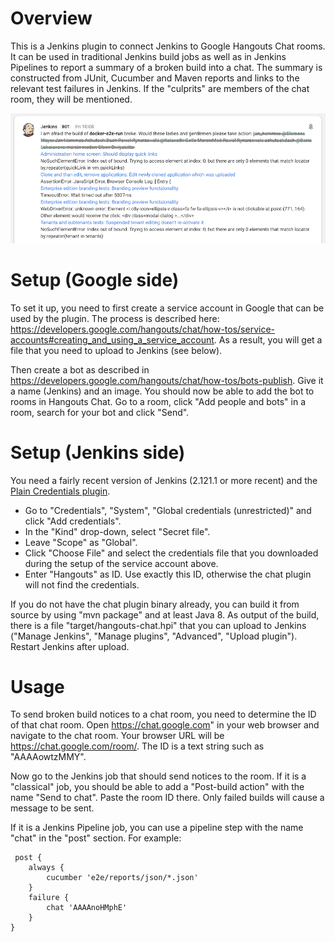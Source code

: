 
# Overview

This is a Jenkins plugin to connect Jenkins to Google Hangouts Chat rooms. It can be used in traditional Jenkins build jobs as well as in Jenkins Pipelines to report a summary of a broken build into a chat. The summary is constructed from JUnit, Cucumber and Maven reports and links to the relevant test failures in Jenkins. If the "culprits" are members of the chat room, they will be mentioned.

![Example chat message](example.png)

# Setup (Google side)

To set it up, you need to first create a service account in Google that can be used by the plugin. The process is described here: https://developers.google.com/hangouts/chat/how-tos/service-accounts#creating_and_using_a_service_account. As a result, you will get a file that you need to upload to Jenkins (see below).

Then create a bot as described in https://developers.google.com/hangouts/chat/how-tos/bots-publish. Give it a name (Jenkins) and an image. You should now be able to add the bot to rooms in Hangouts Chat. Go to a room, click "Add people and bots" in a room, search for your bot and click "Send". 

# Setup (Jenkins side)

You need a fairly recent version of Jenkins (2.121.1 or more recent) and the [Plain Credentials plugin](https://plugins.jenkins.io/plain-credentials). 

* Go to "Credentials", "System", "Global credentials (unrestricted)" and click "Add credentials".
* In the "Kind" drop-down, select "Secret file".
* Leave "Scope" as "Global". 
* Click "Choose File" and select the credentials file that you downloaded during the setup of the service account above.
* Enter "Hangouts" as ID. Use exactly this ID, otherwise the chat plugin will not find the credentials. 

If you do not have the chat plugin binary already, you can build it from source by using "mvn package" and at least Java 8. As output of the build, there is a file "target/hangouts-chat.hpi" that you can upload to Jenkins ("Manage Jenkins", "Manage plugins", "Advanced", "Upload plugin"). Restart Jenkins after upload. 

# Usage

To send broken build notices to a chat room, you need to determine the ID of that chat room. Open https://chat.google.com" in your web browser and navigate to the chat room. Your browser URL will be https://chat.google.com/room/<ID>. The ID is a text string such as "AAAAowtzMMY".

Now go to the Jenkins job that should send notices to the room. If it is a "classical" job, you should be able to add a "Post-build action" with the name "Send to chat". Paste the room ID there. Only failed builds will cause a message to be sent.

If it is a Jenkins Pipeline job, you can use a pipeline step with the name "chat" in the "post" section. For example:

	 post {
        always {
            cucumber 'e2e/reports/json/*.json'
        }
        failure {
            chat 'AAAAnoHMphE'
        }
    }
 
 